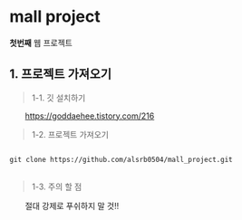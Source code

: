# mall project

<strong>첫번째</strong> 웹 프로젝트

## 1. 프로젝트 가져오기
> 1-1. 깃 설치하기 <br>

&nbsp;&nbsp;&nbsp;&nbsp;&nbsp;&nbsp; https://goddaehee.tistory.com/216

> 1-2. 프로젝트 가져오기 
<pre>
<code>
git clone https://github.com/alsrb0504/mall_project.git
</code>
</pre>

> 1-3. 주의 할 점

&nbsp;&nbsp;&nbsp;&nbsp;&nbsp;&nbsp; 절대 강제로 푸쉬하지 말 것!!
